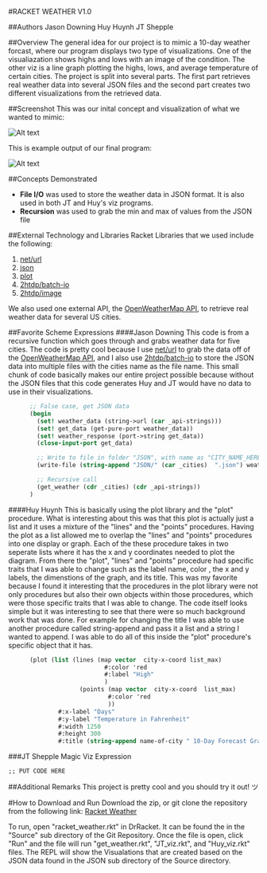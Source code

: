 #RACKET WEATHER V1.0

##Authors
Jason Downing
Huy Huynh
JT Shepple

##Overview
The general idea for our project is to mimic a 10-day weather forcast, where our program displays two type of visualizations.
One of the visualiazation shows highs and lows with an image of the condition.
The other viz is a line graph plotting the highs, lows, and average temperature of certain cities.
The project is split into several parts. The first part retrieves real weather data into several JSON files and
the second part creates two different visualizations from the retrieved data.

##Screenshot
This was our inital concept and visualization of what we wanted to mimic:

![Alt text](https://github.com/oplS16projects/Racket-Weather/blob/master/Example.png "Concept Image")

This is example output of our final program:

![Alt text](https://github.com/oplS16projects/Racket-Weather/blob/master/Program_Output.png "Concept Image")

##Concepts Demonstrated
* **File I/O** was used to store the weather data in JSON format. It is also used in both JT and Huy's viz programs.
* **Recursion** was used to grab the min and max of values from the JSON file

##External Technology and Libraries
Racket Libraries that we used include the following:

1. [net/url](https://docs.racket-lang.org/net/url.html)
2. [json](https://docs.racket-lang.org/json/)
3. [plot](https://docs.racket-lang.org/plot/)
4. [2htdp/batch-io](https://docs.racket-lang.org/teachpack/2htdpbatch-io.html)
5. [2htdp/image](https://docs.racket-lang.org/teachpack/2htdpimage.html)

We also used one external API, the [OpenWeatherMap API](http://openweathermap.org/api),
to retrieve real weather data for several US cities.

##Favorite Scheme Expressions
####Jason Downing
This code is from a recursive function which goes through and grabs weather data
for five cities. The code is pretty cool because I use [net/url](https://docs.racket-lang.org/net/url.html)
to grab the data off of the [OpenWeatherMap API](http://openweathermap.org/api), and I also
use [2htdp/batch-io](https://docs.racket-lang.org/teachpack/2htdpbatch-io.html) to store the JSON
data into multiple files with the cities name as the file name. This small chunk of code basically
makes our entire project possible because without the JSON files that this code generates Huy and JT would have no data
to use in their visualizations.

```scheme
      ;; False case, get JSON data
      (begin
        (set! weather_data (string->url (car _api-strings)))
        (set! get_data (get-pure-port weather_data))
        (set! weather_response (port->string get_data))
        (close-input-port get_data)

        ;; Write to file in folder "JSON", with name as "CITY_NAME_HERE.json"
        (write-file (string-append "JSON/" (car _cities)  ".json") weather_response)

        ;; Recursive call
        (get_weather (cdr _cities) (cdr _api-strings))
      )
```

####Huy Huynh
This is basically using the plot library and the "plot" procedure. What is interesting about this was that this plot is actually just a list and it uses a mixture of the "lines" and the "points" procedures. Having the plot as a list allowed me to overlap the "lines" and "points" procedures into one display or graph. Each of the these procedure takes in two seperate lists where it has the x and y coordinates needed to plot the diagram. From there the "plot", "lines" and "points" procedure had specific traits that I was able to change such as the label name, color , the x and y labels, the dimenstions of the graph, and its title. This was my favorite because I found it interesting that the procedures in the plot library were not only procedures but also their own objects within those procedures, which were those specific traits that I was able to change. The code itself looks simple but it was interesting to see that there were so much background work that was done. For example for changing the title I was able to use another procedure called string-append and pass it a list and a string I wanted to append. I was able to do all of this inside the "plot" procedure's specific object that it has.

```scheme
      (plot (list (lines (map vector  city-x-coord list_max)
                           #:color 'red
                           #:label "High"
                           )
                    (points (map vector  city-x-coord  list_max)
                            #:color 'red
                            ))
              #:x-label "Days"
              #:y-label "Temperature in Fahrenheit"
              #:width 1250
              #:height 300
              #:title (string-append name-of-city " 10-Day Forecast Graph"))
```

###JT Shepple
Magic Viz Expression

```
;; PUT CODE HERE
```

##Additional Remarks
This project is pretty cool and you should try it out! ツ

#How to Download and Run
Download the zip, or git clone the repository from the following link:
[Racket Weather](https://github.com/oplS16projects/Racket-Weather)

To run, open "racket_weather.rkt" in DrRacket. It can be found the in the "Source"
sub directory of the Git Repository. Once the file is open, click "Run" and the
file will run "get_weather.rkt", "JT_viz.rkt", and "Huy_viz.rkt" files. The REPL
will show the Visualations that are created based on the JSON data found in the
JSON sub directory of the Source directory.

